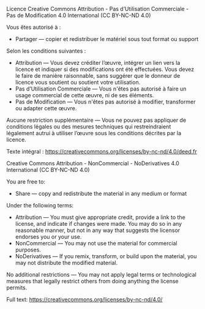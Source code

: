 Licence Creative Commons Attribution - Pas d’Utilisation Commerciale - Pas de Modification 4.0 International (CC BY-NC-ND 4.0)

Vous êtes autorisé à :
- Partager — copier et redistribuer le matériel sous tout format ou support

Selon les conditions suivantes :
- Attribution — Vous devez créditer l’œuvre, intégrer un lien vers la licence et indiquer si des modifications ont été effectuées. Vous devez le faire de manière raisonnable, sans suggérer que le donneur de licence vous soutient ou soutient votre utilisation.
- Pas d’Utilisation Commerciale — Vous n'êtes pas autorisé à faire un usage commercial de cette œuvre, ni de ses éléments.
- Pas de Modification — Vous n'êtes pas autorisé à modifier, transformer ou adapter cette œuvre.

Aucune restriction supplémentaire — Vous ne pouvez pas appliquer de conditions légales ou des mesures techniques qui restreindraient légalement autrui à utiliser l’œuvre sous les conditions décrites par la licence.

Texte intégral : https://creativecommons.org/licenses/by-nc-nd/4.0/deed.fr

Creative Commons Attribution - NonCommercial - NoDerivatives 4.0 International (CC BY-NC-ND 4.0)

You are free to:
- Share — copy and redistribute the material in any medium or format

Under the following terms:
- Attribution — You must give appropriate credit, provide a link to the license, and indicate if changes were made. You may do so in any reasonable manner, but not in any way that suggests the licensor endorses you or your use.
- NonCommercial — You may not use the material for commercial purposes.
- NoDerivatives — If you remix, transform, or build upon the material, you may not distribute the modified material.

No additional restrictions — You may not apply legal terms or technological measures that legally restrict others from doing anything the license permits.

Full text: https://creativecommons.org/licenses/by-nc-nd/4.0/

